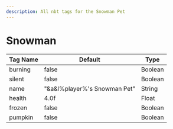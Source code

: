 ```yaml
---
description: All nbt tags for the Snowman Pet
---
```



# Snowman

| Tag Name     | Default                                                            | Type                                         |
| - | - | - |
| burning | false | Boolean |
| silent | false | Boolean |
| name | "&a&l%player%'s Snowman Pet" | String |
| health | 4.0f | Float |
| frozen | false | Boolean |
| pumpkin | false | Boolean |
